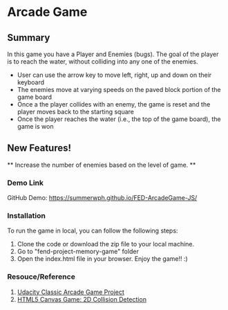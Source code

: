 # Arcade Game

## Summary
In this game you have a Player and Enemies (bugs). The goal of the player is to reach the water, without colliding into any one of the enemies.
  -  User can use the arrow key to move left, right, up and down on their keyboard
  - The enemies move at varying speeds on the paved block portion of the game board
  - Once a the player collides with an enemy, the game is reset and the player moves back to the starting square
  - Once the player reaches the water (i.e., the top of the game board), the game is won

## New Features!
** Increase the number of enemies based on the level of game. **

### Demo Link
GitHub Demo: https://summerwph.github.io/FED-ArcadeGame-JS/

### Installation
To run the game in local, you can follow the following steps:
1. Clone the code or download the zip file to your local machine.
2. Go to "fend-project-memory-game" folder
3. Open the index.html file in your browser.
   Enjoy the game!! :)

### Resouce/Reference
1. [Udacity Classic Arcade Game Project ](https://www.diigo.com/outliner/fj3m65/Udacity-Classic-Arcade-Game-Project-(project-%233)?key=al7ek43dms)
2. [HTML5 Canvas Game: 2D Collision Detection](http://blog.sklambert.com/html5-canvas-game-2d-collision-detection#d-collision-detection)

